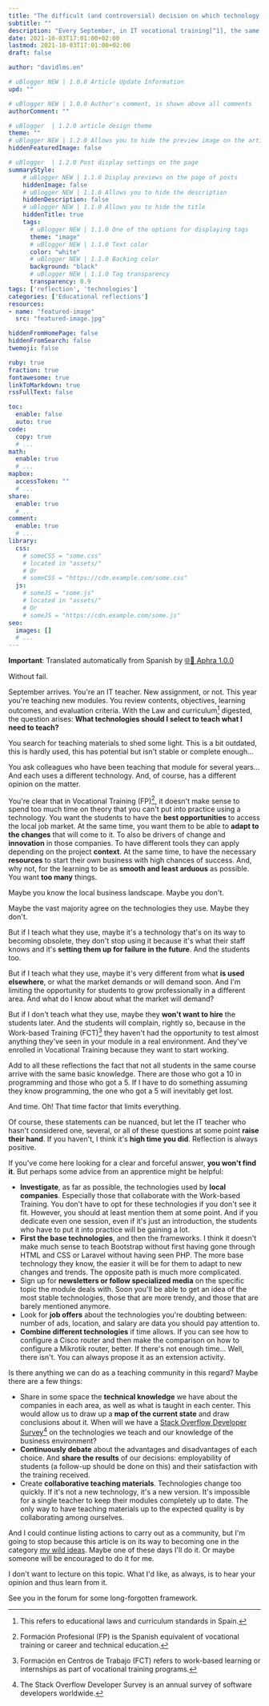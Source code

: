 ```yaml
---
title: "The difficult (and controversial) decision on which technology to teach"
subtitle: ""
description: "Every September, in IT vocational training[^1], the same doubt: What technologies are the most appropriate to teach in the module[^2]?"
date: 2021-10-03T17:01:00+02:00
lastmod: 2021-10-03T17:01:00+02:00
draft: false

author: "davidlms.en"

# uBlogger NEW | 1.0.0 Article Update Information
upd: ""

# uBlogger NEW | 1.0.0 Author's comment, is shown above all comments
authorComment: ""

# uBlogger  | 1.2.0 article design theme
theme: ""
# uBlogger NEW | 1.2.0 Allows you to hide the preview image on the article page
hiddenFeaturedImage: false

# uBlogger  | 1.2.0 Post display settings on the page
summaryStyle:
    # uBlogger NEW | 1.1.0 Display previews on the page of posts
    hiddenImage: false
    # uBlogger NEW | 1.1.0 Allows you to hide the description
    hiddenDescription: false
    # uBlogger NEW | 1.1.0 Allows you to hide the title
    hiddenTitle: true
    tags:
      # uBlogger NEW | 1.1.0 One of the options for displaying tags
      theme: "image"
      # uBlogger NEW | 1.1.0 Text color
      color: "white"
      # uBlogger NEW | 1.1.0 Backing color
      background: "black"
      # uBlogger NEW | 1.1.0 Tag transparency
      transparency: 0.9
tags: ['reflection', 'technologies']
categories: ['Educational reflections']
resources:
- name: "featured-image"
  src: "featured-image.jpg"

hiddenFromHomePage: false
hiddenFromSearch: false
twemoji: false

ruby: true
fraction: true
fontawesome: true
linkToMarkdown: true
rssFullText: false

toc:
  enable: false
  auto: true
code:
  copy: true
  # ...
math:
  enable: true
  # ...
mapbox:
  accessToken: ""
  # ...
share:
  enable: true
  # ...
comment:
  enable: true
  # ...
library:
  css:
    # someCSS = "some.css"
    # located in "assets/"
    # Or
    # someCSS = "https://cdn.example.com/some.css"
  js:
    # someJS = "some.js"
    # located in "assets/"
    # Or
    # someJS = "https://cdn.example.com/some.js"
seo:
  images: []
  # ...
---
```

**Important**: Translated automatically from Spanish by [🌐💬 Aphra 1.0.0](https://github.com/DavidLMS/aphra)

Without fail.

September arrives. You're an IT teacher. New assignment, or not. This year you're teaching new modules. You review contents, objectives, learning outcomes, and evaluation criteria. With the Law and curriculum[^3] digested, the question arises: **What technologies should I select to teach what I need to teach?**

You search for teaching materials to shed some light. This is a bit outdated, this is hardly used, this has potential but isn't stable or complete enough...

You ask colleagues who have been teaching that module for several years... And each uses a different technology. And, of course, has a different opinion on the matter.

You're clear that in Vocational Training (FP)[^1], it doesn't make sense to spend too much time on theory that you can't put into practice using a technology. You want the students to have the **best opportunities** to access the local job market. At the same time, you want them to be able to **adapt to the changes** that will come to it. To also be drivers of change and **innovation** in those companies. To have different tools they can apply depending on the project **context**. At the same time, to have the necessary **resources** to start their own business with high chances of success. And, why not, for the learning to be as **smooth and least arduous** as possible. You want **too many** things.

Maybe you know the local business landscape. Maybe you don't.

Maybe the vast majority agree on the technologies they use. Maybe they don't.

But if I teach what they use, maybe it's a technology that's on its way to becoming obsolete, they don't stop using it because it's what their staff knows and it's **setting them up for failure in the future**. And the students too.

But if I teach what they use, maybe it's very different from what **is used elsewhere**, or what the market demands or will demand soon. And I'm limiting the opportunity for students to grow professionally in a different area. And what do I know about what the market will demand?

But if I don't teach what they use, maybe they **won't want to hire** the students later. And the students will complain, rightly so, because in the Work-based Training (FCT)[^4] they haven't had the opportunity to test almost anything they've seen in your module in a real environment. And they've enrolled in Vocational Training because they want to start working.

Add to all these reflections the fact that not all students in the same course arrive with the same basic knowledge. There are those who got a 10 in programming and those who got a 5. If I have to do something assuming they know programming, the one who got a 5 will inevitably get lost.

And time. Oh! That time factor that limits everything.

Of course, these statements can be nuanced, but let the IT teacher who hasn't considered one, several, or all of these questions at some point **raise their hand**. If you haven't, I think it's **high time you did**. Reflection is always positive.

If you've come here looking for a clear and forceful answer, **you won't find it**. But perhaps some advice from an apprentice might be helpful:

- **Investigate**, as far as possible, the technologies used by **local companies**. Especially those that collaborate with the Work-based Training. You don't have to opt for these technologies if you don't see it fit. However, you should at least mention them at some point. And if you dedicate even one session, even if it's just an introduction, the students who have to put it into practice will be gaining a lot.
- **First the base technologies**, and then the frameworks. I think it doesn't make much sense to teach Bootstrap without first having gone through HTML and CSS or Laravel without having seen PHP. The more base technology they know, the easier it will be for them to adapt to new changes and trends. The opposite path is much more complicated.
- Sign up for **newsletters or follow specialized media** on the specific topic the module deals with. Soon you'll be able to get an idea of the most stable technologies, those that are more trendy, and those that are barely mentioned anymore.
- Look for **job offers** about the technologies you're doubting between: number of ads, location, and salary are data you should pay attention to.
- **Combine different technologies** if time allows. If you can see how to configure a Cisco router and then make the comparison on how to configure a Mikrotik router, better. If there's not enough time... Well, there isn't. You can always propose it as an extension activity.

Is there anything we can do as a teaching community in this regard? Maybe there are a few things:

- Share in some space the **technical knowledge** we have about the companies in each area, as well as what is taught in each center. This would allow us to draw up a **map of the current state** and draw conclusions about it. When will we have a [Stack Overflow Developer Survey](https://insights.stackoverflow.com/survey/2020)[^5] on the technologies we teach and our knowledge of the business environment?
- **Continuously debate** about the advantages and disadvantages of each choice. And **share the results** of our decisions: employability of students (a follow-up should be done on this) and their satisfaction with the training received.
- Create **collaborative teaching materials**. Technologies change too quickly. If it's not a new technology, it's a new version. It's impossible for a single teacher to keep their modules completely up to date. The only way to have teaching materials up to the expected quality is by collaborating among ourselves.

And I could continue listing actions to carry out as a community, but I'm going to stop because this article is on its way to becoming one in the category [my wild ideas](https://davidlms.com/categories/imaginaciones-m%C3%ADas/). Maybe one of these days I'll do it. Or maybe someone will be encouraged to do it for me.

I don't want to lecture on this topic. What I'd like, as always, is to hear your opinion and thus learn from it.

See you in the forum for some long-forgotten framework.

[^1]: Formación Profesional (FP) is the Spanish equivalent of vocational training or career and technical education.

[^2]: In the context of Spanish vocational education, a "módulo" is equivalent to a course or subject in a vocational program.

[^3]: This refers to educational laws and curriculum standards in Spain.

[^4]: Formación en Centros de Trabajo (FCT) refers to work-based learning or internships as part of vocational training programs.

[^5]: The Stack Overflow Developer Survey is an annual survey of software developers worldwide.